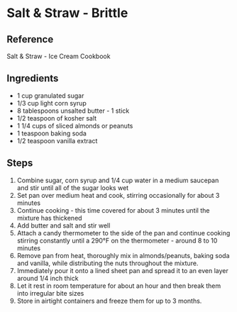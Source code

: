 # Salt & Straw - Brittle

## Reference

Salt & Straw - Ice Cream Cookbook

## Ingredients

- 1 cup granulated sugar
- 1/3 cup light corn syrup
- 8 tablespoons unsalted butter - 1 stick
- 1/2 teaspoon of kosher salt
- 1 1/4 cups of sliced almonds or peanuts
- 1 teaspoon baking soda
- 1/2 teaspoon vanilla extract

## Steps

1. Combine sugar, corn syrup and 1/4 cup water in a medium saucepan and stir until all of the sugar looks wet
2. Set pan over medium heat and cook, stirring occasionally for about 3 minutes
3. Continue cooking - this time covered for about 3 minutes until the mixture has thickened
4. Add butter and salt and stir well
5. Attach a candy thermometer to the side of the pan and continue cooking stirring constantly until a 290°F on the thermometer - around 8 to 10 minutes
6. Remove pan from heat, thoroughly mix in almonds/peanuts, baking soda and vanilla, while distributing the nuts throughout the mixture.
7. Immediately pour it onto a lined sheet pan and spread it to an even layer around 1/4 inch thick
8. Let it rest in room temperature for about an hour and then break them into irregular bite sizes
9. Store in airtight containers and freeze them for up to 3 months.